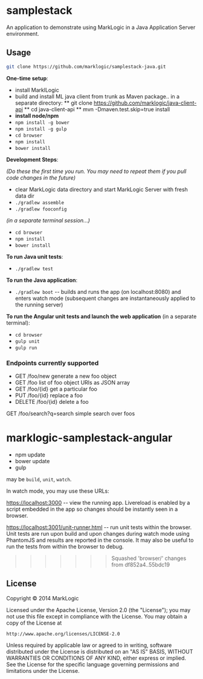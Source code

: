 # samplestack

An application to demonstrate using MarkLogic in a Java Application Server environment.

## Usage


```bash
git clone https://github.com/marklogic/samplestack-java.git
```

**One-time setup**:

* install MarklLogic
* build and install ML java client from trunk as Maven package.. in a separate directory:
** git clone https://github.com/marklogic/java-client-api
** cd java-client-api
** mvn -Dmaven.test.skip=true install
* **install node/npm**
* `npm install -g bower`
* `npm install -g gulp`
* `cd browser`
* `npm install`
* `bower install`

**Development Steps**:

*(Do these the first time you run.  You may need to repeat them if you pull
code changes in the future)*

* clear MarkLogic data directory and start MarkLogic Server
with fresh data dir
* `./gradlew assemble`
* `./gradlew fooconfig`

*(in a separate terminal session...)*

* `cd browser`
* `npm install`
* `bower install`

**To run Java unit tests**:

* `./gradlew test`

**To run the Java application**:

* `./gradlew boot` -- builds and runs the app (on localhost:8080) and enters
watch mode (subsequent changes are instantaneously applied to the running
server)

**To run the Angular unit tests and launch the web application**
(in a separate terminal):

* `cd browser`
* `gulp unit`
* `gulp run`

### Endpoints currently supported

* GET /foo/new    generate a new foo object
* GET /foo        list of foo object URIs as JSON array
* GET /foo/{id}   get a particular foo
* PUT /foo/{id}   replace a foo
* DELETE /foo/{id} delete a foo

GET /foo/search?q=search    simple search over foos

# marklogic-samplestack-angular

* npm update
* bower update
* gulp <command>

<command> may be `build`, `unit`, `watch`.

In watch mode, you may use these URLs:

[https://localhost:3000](https://localhost:3000) -- view the running app.
Livereload is enabled by a script embedded in the app so changes should
be instantly seen in a browser.

[https://localhost:3001/unit-runner.html](https://localhost:3001/unit-runner.html) -- run
unit tests within the browser.  Unit tests are run upon build and upon changes
during watch mode using PhantomJS and results are reported in the console.
It may also be useful to run the tests from within the browser to debug.
>>>>>>> Squashed 'browser/' changes from df852a4..55bdc19

## License

Copyright © 2014 MarkLogic

Licensed under the Apache License, Version 2.0 (the "License");
you may not use this file except in compliance with the License.
You may obtain a copy of the License at

    http://www.apache.org/licenses/LICENSE-2.0

Unless required by applicable law or agreed to in writing, software
distributed under the License is distributed on an "AS IS" BASIS,
WITHOUT WARRANTIES OR CONDITIONS OF ANY KIND, either express or implied.
See the License for the specific language governing permissions and
limitations under the License.

